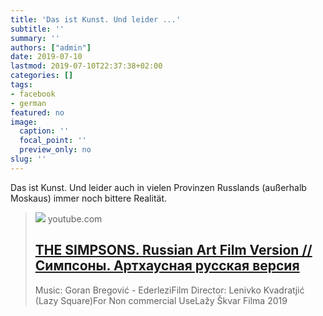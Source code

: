 ```yaml
---
title: 'Das ist Kunst. Und leider ...'
subtitle: ''
summary: ''
authors: ["admin"]
date: 2019-07-10
lastmod: 2019-07-10T22:37:38+02:00
categories: []
tags:
- facebook
- german
featured: no
image:
  caption: ''
  focal_point: ''
  preview_only: no
slug: ''
---
```

Das ist Kunst. Und leider auch in vielen Provinzen Russlands (außerhalb Moskaus) immer noch bittere Realität.
> [![](https://i.ytimg.com/vi/q1u7XZ9c8fI/hqdefault.jpg)](https://www.youtube.com/watch?v=q1u7XZ9c8fI)
> youtube.com
> ## [THE SIMPSONS. Russian Art Film Version // Симпсоны. Артхаусная русская версия](https://www.youtube.com/watch?v=q1u7XZ9c8fI)
>
>Music: Goran Bregović - EderleziFilm Director:  Lenivko Kvadratjić (Lazy Square)For Non commercial UseLažy Škvar Filma 2019


